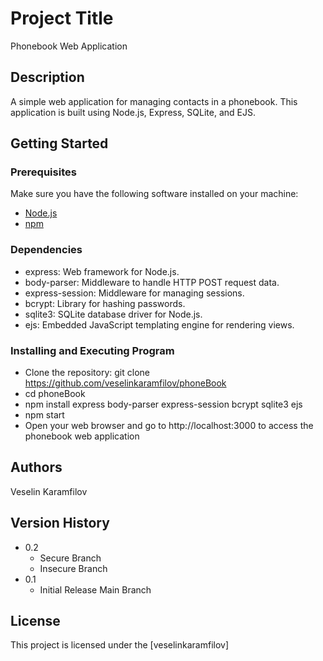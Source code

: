 # Project Title

Phonebook Web Application

## Description

A simple web application for managing contacts in a phonebook. This application is built using Node.js, Express, SQLite, and EJS.

## Getting Started

### Prerequisites

Make sure you have the following software installed on your machine:

- [Node.js](https://nodejs.org/)
- [npm](https://www.npmjs.com/)

### Dependencies

* express: Web framework for Node.js.
* body-parser: Middleware to handle HTTP POST request data.
* express-session: Middleware for managing sessions.
* bcrypt: Library for hashing passwords.
* sqlite3: SQLite database driver for Node.js.
* ejs: Embedded JavaScript templating engine for rendering views.

### Installing and Executing Program

* Clone the repository: git clone https://github.com/veselinkaramfilov/phoneBook
* cd phoneBook
* npm install express body-parser express-session bcrypt sqlite3 ejs
* npm start
* Open your web browser and go to http://localhost:3000 to access the phonebook web application

## Authors

Veselin Karamfilov

## Version History

* 0.2
    * Secure Branch
    * Insecure Branch
* 0.1
    * Initial Release Main Branch

## License

This project is licensed under the [veselinkaramfilov]

